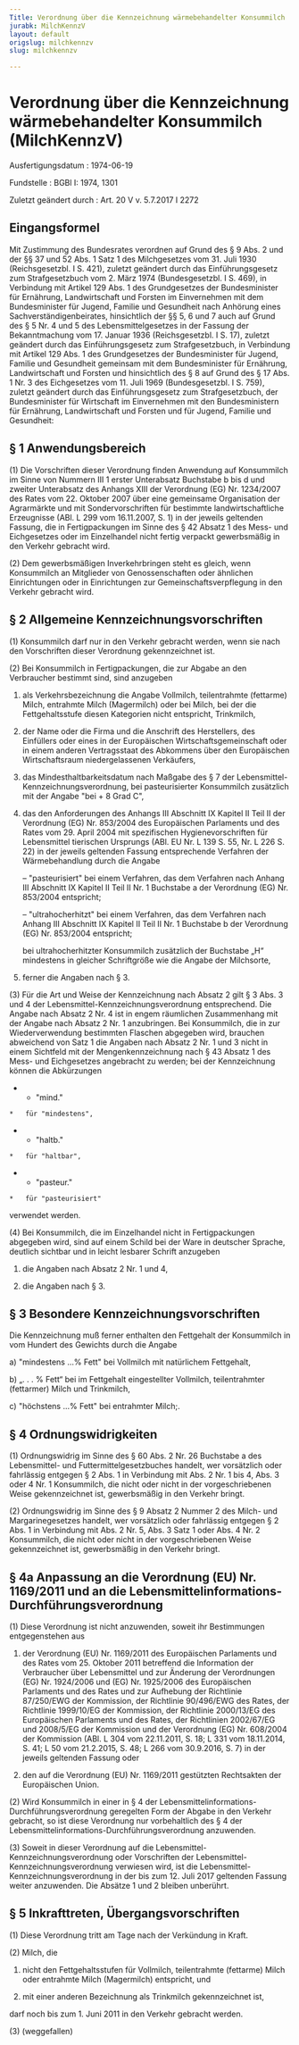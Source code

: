 ```yaml
---
Title: Verordnung über die Kennzeichnung wärmebehandelter Konsummilch
jurabk: MilchKennzV
layout: default
origslug: milchkennzv
slug: milchkennzv

---
```


# Verordnung über die Kennzeichnung wärmebehandelter Konsummilch (MilchKennzV)

Ausfertigungsdatum
:   1974-06-19

Fundstelle
:   BGBl I: 1974, 1301

Zuletzt geändert durch
:   Art. 20 V v. 5.7.2017 I 2272


## Eingangsformel

Mit Zustimmung des Bundesrates verordnen
auf Grund des § 9 Abs. 2 und der §§ 37 und 52 Abs. 1 Satz 1 des
Milchgesetzes vom 31. Juli 1930 (Reichsgesetzbl. I S. 421), zuletzt
geändert durch das Einführungsgesetz zum Strafgesetzbuch vom 2. März
1974 (Bundesgesetzbl. I S. 469), in Verbindung mit Artikel 129 Abs. 1
des Grundgesetzes der Bundesminister für Ernährung, Landwirtschaft und
Forsten im Einvernehmen mit dem Bundesminister für Jugend, Familie und
Gesundheit nach Anhörung eines Sachverständigenbeirates,
hinsichtlich der §§ 5, 6 und 7 auch auf Grund des § 5 Nr. 4 und 5 des
Lebensmittelgesetzes in der Fassung der Bekanntmachung vom 17. Januar
1936 (Reichsgesetzbl. I S. 17), zuletzt geändert durch das
Einführungsgesetz zum Strafgesetzbuch, in Verbindung mit Artikel 129
Abs. 1 des Grundgesetzes der Bundesminister für Jugend, Familie und
Gesundheit gemeinsam mit dem Bundesminister für Ernährung,
Landwirtschaft und Forsten
und hinsichtlich des § 8 auf Grund des § 17 Abs. 1 Nr. 3 des
Eichgesetzes vom 11. Juli 1969 (Bundesgesetzbl. I S. 759), zuletzt
geändert durch das Einführungsgesetz zum Strafgesetzbuch, der
Bundesminister für Wirtschaft im Einvernehmen mit den Bundesministern
für Ernährung, Landwirtschaft und Forsten und für Jugend, Familie und
Gesundheit:


## § 1 Anwendungsbereich

(1) Die Vorschriften dieser Verordnung finden Anwendung auf
Konsummilch im Sinne von Nummern III 1 erster Unterabsatz Buchstabe b
bis d und zweiter Unterabsatz des Anhangs XIII der Verordnung (EG) Nr.
1234/2007 des Rates vom 22. Oktober 2007 über eine gemeinsame
Organisation der Agrarmärkte und mit Sondervorschriften für bestimmte
landwirtschaftliche Erzeugnisse (ABl. L 299 vom 16.11.2007, S. 1) in
der jeweils geltenden Fassung, die in Fertigpackungen im Sinne des §
42 Absatz 1 des Mess- und Eichgesetzes oder im Einzelhandel nicht
fertig verpackt gewerbsmäßig in den Verkehr gebracht wird.

(2) Dem gewerbsmäßigen Inverkehrbringen steht es gleich, wenn
Konsummilch an Mitglieder von Genossenschaften oder ähnlichen
Einrichtungen oder in Einrichtungen zur Gemeinschaftsverpflegung in
den Verkehr gebracht wird.


## § 2 Allgemeine Kennzeichnungsvorschriften

(1) Konsummilch darf nur in den Verkehr gebracht werden, wenn sie nach
den Vorschriften dieser Verordnung gekennzeichnet ist.

(2) Bei Konsummilch in Fertigpackungen, die zur Abgabe an den
Verbraucher bestimmt sind, sind anzugeben

1.  als Verkehrsbezeichnung die Angabe Vollmilch, teilentrahmte (fettarme)
    Milch, entrahmte Milch (Magermilch) oder bei Milch, bei der die
    Fettgehaltsstufe diesen Kategorien nicht entspricht, Trinkmilch,


2.  der Name oder die Firma und die Anschrift des Herstellers, des
    Einfüllers oder eines in der Europäischen Wirtschaftsgemeinschaft oder
    in einem anderen Vertragsstaat des Abkommens über den Europäischen
    Wirtschaftsraum niedergelassenen Verkäufers,


3.  das Mindesthaltbarkeitsdatum nach Maßgabe des § 7 der Lebensmittel-
    Kennzeichnungsverordnung, bei pasteurisierter Konsummilch zusätzlich
    mit der Angabe "bei + 8
    Grad C",


4.  das den Anforderungen des Anhangs III Abschnitt IX Kapitel II Teil II
    der Verordnung (EG) Nr. 853/2004 des Europäischen Parlaments und des
    Rates vom 29. April 2004 mit spezifischen Hygienevorschriften für
    Lebensmittel tierischen Ursprungs (ABl. EU Nr. L 139 S. 55, Nr. L 226
    S. 22) in der jeweils geltenden Fassung entsprechende Verfahren der
    Wärmebehandlung durch die Angabe

    –   "pasteurisiert" bei einem Verfahren, das dem Verfahren nach Anhang III
        Abschnitt IX Kapitel II Teil II Nr. 1 Buchstabe a der Verordnung (EG)
        Nr. 853/2004 entspricht;


    –   "ultrahocherhitzt" bei einem Verfahren, das dem Verfahren nach Anhang
        III Abschnitt IX Kapitel II Teil II Nr. 1 Buchstabe b der Verordnung
        (EG) Nr. 853/2004 entspricht;




    bei ultrahocherhitzter Konsummilch zusätzlich der Buchstabe „H“
    mindestens in gleicher Schriftgröße wie die Angabe der Milchsorte,


5.  ferner die Angaben nach § 3.




(3) Für die Art und Weise der Kennzeichnung nach Absatz 2 gilt § 3
Abs. 3 und 4 der Lebensmittel-Kennzeichnungsverordnung entsprechend.
Die Angabe nach Absatz 2 Nr. 4 ist in engem räumlichen Zusammenhang
mit der Angabe nach Absatz 2 Nr. 1 anzubringen. Bei Konsummilch, die
in zur Wiederverwendung bestimmten Flaschen abgegeben wird, brauchen
abweichend von Satz 1 die Angaben nach Absatz 2 Nr. 1 und 3 nicht in
einem Sichtfeld mit der Mengenkennzeichnung nach § 43 Absatz 1 des
Mess- und Eichgesetzes angebracht zu werden; bei der Kennzeichnung
können die Abkürzungen

*    *   "mind."

    *   für "mindestens",


*    *   "haltb."

    *   für "haltbar",


*    *   "pasteur."

    *   für "pasteurisiert"



verwendet werden.

(4) Bei Konsummilch, die im Einzelhandel nicht in Fertigpackungen
abgegeben wird, sind auf einem Schild bei der Ware in deutscher
Sprache, deutlich sichtbar und in leicht lesbarer Schrift anzugeben

1.  die Angaben nach Absatz 2 Nr. 1 und 4,


2.  die Angaben nach § 3.





## § 3 Besondere Kennzeichnungsvorschriften

Die Kennzeichnung muß ferner enthalten den Fettgehalt der Konsummilch
in vom Hundert des Gewichts durch die Angabe

a)  "mindestens ...% Fett" bei Vollmilch mit natürlichem Fettgehalt,


b)  „. . . % Fett“ bei im Fettgehalt eingestellter Vollmilch,
    teilentrahmter (fettarmer) Milch und Trinkmilch,


c)  "höchstens ...% Fett" bei entrahmter Milch;.





## § 4 Ordnungswidrigkeiten

(1) Ordnungswidrig im Sinne des § 60 Abs. 2 Nr. 26 Buchstabe a des
Lebensmittel- und Futtermittelgesetzbuches handelt, wer vorsätzlich
oder fahrlässig entgegen § 2 Abs. 1 in Verbindung mit Abs. 2 Nr. 1 bis
4, Abs. 3 oder 4 Nr. 1 Konsummilch, die nicht oder nicht in der
vorgeschriebenen Weise gekennzeichnet ist, gewerbsmäßig in den Verkehr
bringt.

(2) Ordnungswidrig im Sinne des § 9 Absatz 2 Nummer 2 des Milch- und
Margarinegesetzes handelt, wer vorsätzlich oder fahrlässig entgegen §
2 Abs. 1 in Verbindung mit Abs. 2 Nr. 5, Abs. 3 Satz 1 oder Abs. 4 Nr.
2 Konsummilch, die nicht oder nicht in der vorgeschriebenen Weise
gekennzeichnet ist, gewerbsmäßig in den Verkehr bringt.


## § 4a Anpassung an die Verordnung (EU) Nr. 1169/2011 und an die Lebensmittelinformations-Durchführungsverordnung

(1) Diese Verordnung ist nicht anzuwenden, soweit ihr Bestimmungen
entgegenstehen aus

1.  der Verordnung (EU) Nr. 1169/2011 des Europäischen Parlaments und des
    Rates vom 25. Oktober 2011 betreffend die Information der Verbraucher
    über Lebensmittel und zur Änderung der Verordnungen (EG) Nr. 1924/2006
    und (EG) Nr. 1925/2006 des Europäischen Parlaments und des Rates und
    zur Aufhebung der Richtlinie 87/250/EWG der Kommission, der Richtlinie
    90/496/EWG des Rates, der Richtlinie 1999/10/EG der Kommission, der
    Richtlinie 2000/13/EG des Europäischen Parlaments und des Rates, der
    Richtlinien 2002/67/EG und 2008/5/EG der Kommission und der Verordnung
    (EG) Nr. 608/2004 der Kommission (ABl. L 304 vom 22.11.2011, S. 18; L
    331 vom 18.11.2014, S. 41; L 50 vom 21.2.2015, S. 48; L 266 vom
    30\.9.2016, S. 7) in der jeweils geltenden Fassung oder


2.  den auf die Verordnung (EU) Nr. 1169/2011 gestützten Rechtsakten der
    Europäischen Union.




(2) Wird Konsummilch in einer in § 4 der Lebensmittelinformations-
Durchführungsverordnung geregelten Form der Abgabe in den Verkehr
gebracht, so ist diese Verordnung nur vorbehaltlich des § 4 der
Lebensmittelinformations-Durchführungsverordnung anzuwenden.

(3) Soweit in dieser Verordnung auf die Lebensmittel-
Kennzeichnungsverordnung oder Vorschriften der Lebensmittel-
Kennzeichnungsverordnung verwiesen wird, ist die Lebensmittel-
Kennzeichnungsverordnung in der bis zum 12. Juli 2017 geltenden
Fassung weiter anzuwenden. Die Absätze 1 und 2 bleiben unberührt.


## § 5 Inkrafttreten, Übergangsvorschriften

(1) Diese Verordnung tritt am Tage nach der Verkündung in Kraft.

(2) Milch, die

1.  nicht den Fettgehaltsstufen für Vollmilch, teilentrahmte (fettarme)
    Milch oder entrahmte Milch (Magermilch) entspricht, und


2.  mit einer anderen Bezeichnung als Trinkmilch gekennzeichnet ist,



darf noch bis zum 1. Juni 2011 in den Verkehr gebracht werden.

(3) (weggefallen)

